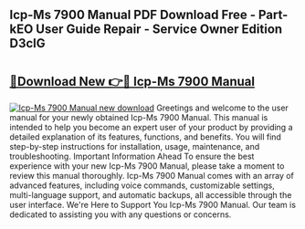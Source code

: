 ## Icp-Ms 7900 Manual PDF Download Free - Part-kEO User Guide Repair - Service Owner Edition D3clG

# <h2><a href="http://cf18059.oget.top/?id=Icp-Ms+7900+Manual">🔗Download New 👉🔴 Icp-Ms 7900 Manual</a></h2>

[![Icp-Ms 7900 Manual new download](https://i.imgur.com/5g1atiW.png)](http://cf18059.oget.top/?id=Icp-Ms+7900+Manual)
Greetings and welcome to the user manual for your newly obtained Icp-Ms 7900 Manual. This manual is intended to help you become an expert user of your product by providing a detailed explanation of its features, functions, and benefits. You will find step-by-step instructions for installation, usage, maintenance, and troubleshooting. Important Information Ahead To ensure the best experience with your new Icp-Ms 7900 Manual, please take a moment to review this manual thoroughly. Icp-Ms 7900 Manual comes with an array of advanced features, including voice commands, customizable settings, multi-language support, and automatic backups, all accessible through the user interface. We're Here to Support You Icp-Ms 7900 Manual. Our team is dedicated to assisting you with any questions or concerns.
